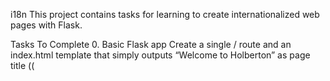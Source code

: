i18n
This project contains tasks for learning to create internationalized web pages with Flask.

Tasks To Complete
 0. Basic Flask app
Create a single / route and an index.html template that simply outputs “Welcome to Holberton” as page title ((<title>) and “Hello world” as header (<h1>))
  1. Basic Babel setup

Copy 0-app.py into 1-app.py and templates/0-index.html into templates/1-index.html.

 2. Get locale from request

Copy 1-app.py into 2-app.py and templates/1-index.html into templates/2-index.html.

  3. Parametrize templates

Copy 2-app.py into 3-app.py and templates/2-index.html into templates/3-index.html.

 4. Force locale with URL parameter

In this task, you will implement a way to force a particular locale by passing the locale=fr parameter to your app’s URLs.
Copy 3-app.py into 4-app.py and templates/3-index.html into templates/4-index.html.

 5. Mock logging in

Copy 4-app.py into 5-app.py and templates/4-index.html into templates/5-index.html.

 6. Use user locale

Copy 5-app.py into 6-app.py and templates/5-index.html into templates/6-index.html.

 7. Infer appropriate time zone

Copy 6-app.py into 7-app.py and templates/6-index.html into templates/7-index.html.

 8. Display the current time

Copy 7-app.py into app.py and templates/7-index.html into templates/index.html.
